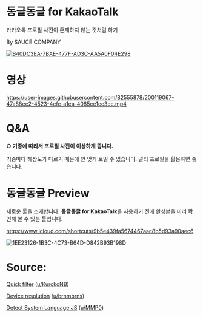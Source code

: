 # 동글동글 for KakaoTalk

카카오톡 프로필 사진이 존재하지 않는 것처럼 하기

By SAUCE COMPANY

[![B40DC3EA-7BAE-477F-AD3C-AA5A0F04E298](https://user-images.githubusercontent.com/82555878/200120083-da7c199e-eb5e-4a59-ba25-2381ae84e035.png)](https://m.blog.naver.com/saucecompany_/222913432446)

# 영상

https://user-images.githubusercontent.com/82555878/200119067-47a88ee2-4523-4efe-a1ea-4085ce1ec3ee.mp4

# Q&A

**○ 기종에 따라서 프로필 사진이 이상하게 뜹니다.**

기종마다 해상도가 다르기 때문에 안 맞게 보일 수 있습니다. 멀티 프로필을 활용하면 좋습니다.

# 동글동글 Preview

새로운 툴을 소개합니다. **동글동글 for KakaoTalk**을 사용하기 전에 완성본을 미리 확인해 볼 수 있는 툴입니다.

https://www.icloud.com/shortcuts/9b5e439fa5674467aac8b5d93a90aec6

![1EE23126-1B3C-4C73-B64D-D842B93B198D](https://user-images.githubusercontent.com/82555878/222329799-beb8e4e7-51fc-43ef-b1bc-faacaf9715d3.png)

# Source:

[Quick filter](https://www.reddit.com/r/shortcuts/comments/9q3vvc/apply_a_filter_to_an_image/e86e4iv/) ([u/KurokoNB](https://www.reddit.com/user/KurokoNB))

[Device resolution](https://www.reddit.com/r/shortcuts/comments/si3cso/comment/hv6k28p/) ([u/brnmbrns](https://www.reddit.com/user/brnmbrns))

[Detect System Language JS](https://www.reddit.com/r/shortcuts/comments/c0bkad/comment/er4zrxb/) ([u/MMP0](https://www.reddit.com/user/MMP0))
